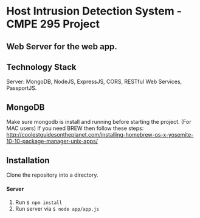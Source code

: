 # Host Intrusion Detection System - CMPE 295 Project

## Web Server for the web app.

Technology Stack
----------------
Server: MongoDB, NodeJS, ExpressJS, CORS, RESTful Web Services, PassportJS.

MongoDB
-------
Make sure mongodb is install and running before starting the project.
(For MAC users) If you need BREW then follow these steps:
http://coolestguidesontheplanet.com/installing-homebrew-os-x-yosemite-10-10-package-manager-unix-apps/


Installation
------------
Clone the repository into a directory.

#### Server
1. Run `$ npm install`
2. Run server via `$ node app/app.js`



